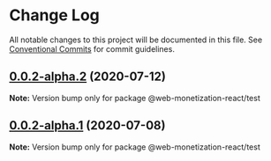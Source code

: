 # Change Log

All notable changes to this project will be documented in this file.
See [Conventional Commits](https://conventionalcommits.org) for commit guidelines.

## [0.0.2-alpha.2](https://github.com/theevilhead/web-monetization-react/compare/v0.0.2-alpha.1...v0.0.2-alpha.2) (2020-07-12)

**Note:** Version bump only for package @web-monetization-react/test





## [0.0.2-alpha.1](https://github.com/theevilhead/web-monetization-react/compare/v0.0.2-alpha.0...v0.0.2-alpha.1) (2020-07-08)

**Note:** Version bump only for package @web-monetization-react/test
